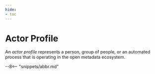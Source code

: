 ```yaml
---
hide:
- toc
---
```


<!-- SPDX-License-Identifier: CC-BY-4.0 -->
<!-- Copyright Contributors to the Egeria project. -->

# Actor Profile

An *actor profile* represents a person, group of people, or an automated process that is operating in the open metadata ecosystem. 

--8<-- "snippets/abbr.md"
